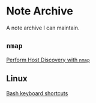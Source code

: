 # Note Archive

A note archive I can maintain.

## `nmap`

[Perform Host Discovery with `nmap`](nmap/perform-host-discovery.md)

## Linux

[Bash keyboard shortcuts](linux/bash-keyboard-shortcuts.md)